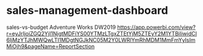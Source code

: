 # sales-management-dashboard
sales-vs-budget
Adventure Works DW2019
https://app.powerbi.com/view?r=eyJrIjoiZGQ2YjI1NjgtMDFiYS00YTMzLTgxZTEtYjM5ZTEyY2M1YTBiIiwidCI6IjMzYTJhMWQwLTI1MDgtNGJkNC05M2Y0LWRlYmRhMDM1MmFmYyIsImMiOjh9&pageName=ReportSection
